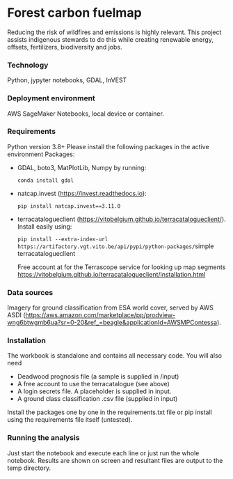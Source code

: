 # Forest carbon fuelmap

Reducing the risk of wildfires and emissions is highly relevant. This project assists indigenous stewards to do this while creating renewable energy, offsets, fertilizers, biodiversity and jobs.

### Technology
Python, jypyter notebooks, GDAL, InVEST

### Deployment environment 
AWS SageMaker Notebooks, local device or container.

### Requirements
Python version 3.8+
Please install the following packages in the active environment
Packages: 
- GDAL, boto3, MatPlotLib, Numpy by running:
  
  `conda install gdal`
- natcap.invest (https://invest.readthedocs.io):
  
  `pip install natcap.invest==3.11.0`
- terracatalogueclient (https://vitobelgium.github.io/terracatalogueclient/).  
  Install easily using:
  
  `pip install --extra-index-url https://artifactory.vgt.vito.be/api/pypi/python-packages/`simple terracatalogueclient


  Free account at for the Terrascope service for looking up map segments
https://vitobelgium.github.io/terracatalogueclient/installation.html
### Data sources
Imagery for ground classification from ESA world cover, served by AWS ASDI (https://aws.amazon.com/marketplace/pp/prodview-wng6btwgmb6ua?sr=0-20&ref_=beagle&applicationId=AWSMPContessa). 
### Installation
The workbook is standalone and contains all necessary code.
You will also need
- Deadwood prognosis file (a sample is supplied in /input)
- A free account to use the terracatalogue (see above)
- A login secrets file. A placeholder is supplied in input.
- A ground class  classification .csv file (supplied in input)

Install the packages one by one in the requirements.txt file or pip install using the requirements file itself (untested).

### Running the analysis
Just start the notebook and execute each line or just run the whole notebook. Results are shown on screen and resultant files are output to the temp directory.




